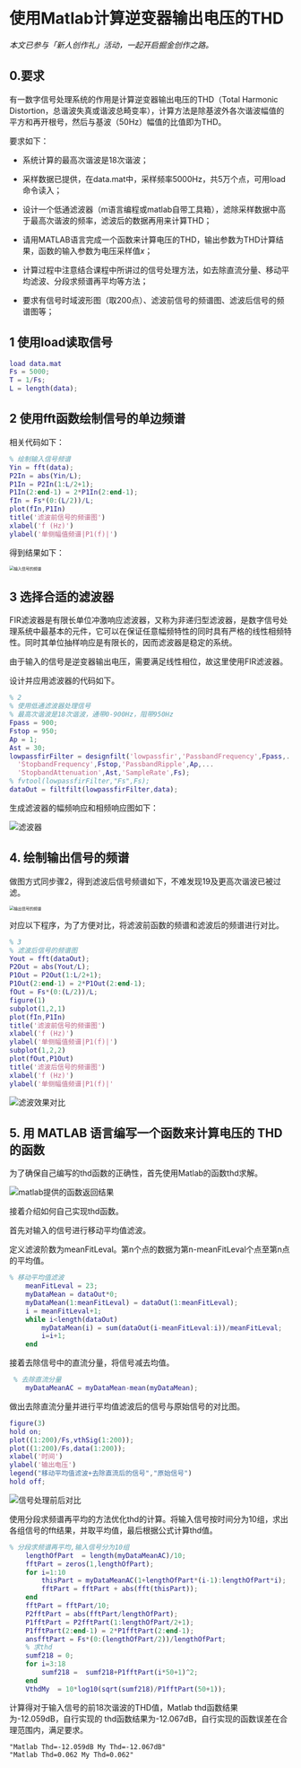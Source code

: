 # 使用Matlab计算逆变器输出电压的THD

*本文已参与「新人创作礼」活动，一起开启掘金创作之路。*

## 0.要求

有一数字信号处理系统的作用是计算逆变器输出电压的THD（Total Harmonic Distortion，总谐波失真或谐波总畸变率），计算方法是除基波外各次谐波幅值的平方和再开根号，然后与基波（50Hz）幅值的比值即为THD。

要求如下：

+ 系统计算的最高次谐波是18次谐波；

+ 采样数据已提供，在data.mat中，采样频率5000Hz，共5万个点，可用load命令读入；

+ 设计一个低通滤波器（m语言编程或matlab自带工具箱），滤除采样数据中高于最高次谐波的频率，滤波后的数据再用来计算THD；

+ 请用MATLAB语言完成一个函数来计算电压的THD，输出参数为THD计算结果，函数的输入参数为电压采样值*x*；

+ 计算过程中注意结合课程中所讲过的信号处理方法，如去除直流分量、移动平均滤波、分段求频谱再平均等方法；

+ 要求有信号时域波形图（取200点）、滤波前信号的频谱图、滤波后信号的频谱图等；

## 1 使用load读取信号

````matlab
load data.mat
Fs = 5000;                      
T = 1/Fs;              
L = length(data);  
````

## 2 使用fft函数绘制信号的单边频谱

相关代码如下：

```matlab
% 绘制输入信号频谱
Yin = fft(data);
P2In = abs(Yin/L);
P1In = P2In(1:L/2+1);
P1In(2:end-1) = 2*P1In(2:end-1);
fIn = Fs*(0:(L/2))/L;
plot(fIn,P1In) 
title('滤波前信号的频谱图')
xlabel('f (Hz)')
ylabel('单侧幅值频谱|P1(f)|')
```

得到结果如下：

<img src="https://www.itrefer.com/pictureBed/2022/09/13_%E8%BE%93%E5%85%A5%E4%BF%A1%E5%8F%B7%E7%9A%84%E9%A2%91%E8%B0%B1.jpg" alt="输入信号的频谱" style="zoom:50%;" />

## 3 选择合适的滤波器

FIR滤波器是有限长单位冲激响应滤波器，又称为非递归型滤波器，是数字信号处理系统中最基本的元件，它可以在保证任意幅频特性的同时具有严格的线性相频特性。同时其单位抽样响应是有限长的，因而滤波器是稳定的系统。

由于输入的信号是逆变器输出电压，需要满足线性相位，故这里使用FIR滤波器。

设计并应用滤波器的代码如下。

```Matlab
% 2 
% 使用低通滤波器处理信号
% 最高次谐波是18次谐波，通带0-900Hz，阻带950Hz
Fpass = 900;
Fstop = 950;
Ap = 1;
Ast = 30;
lowpassfirFilter = designfilt('lowpassfir','PassbandFrequency',Fpass,...
  'StopbandFrequency',Fstop,'PassbandRipple',Ap,...
  'StopbandAttenuation',Ast,'SampleRate',Fs);
% fvtool(lowpassfirFilter,"Fs",Fs);
dataOut = filtfilt(lowpassfirFilter,data);
```

生成滤波器的幅频响应和相频响应图如下：

![滤波器](https://www.itrefer.com/pictureBed/2022/09/13_%E6%BB%A4%E6%B3%A2%E5%99%A8.png)

## 4. 绘制输出信号的频谱

做图方式同步骤2，得到滤波后信号频谱如下，不难发现19及更高次谐波已被过滤。

<img src="https://www.itrefer.com/pictureBed/2022/09/13_%E8%BE%93%E5%87%BA%E4%BF%A1%E5%8F%B7%E7%9A%84%E9%A2%91%E8%B0%B1.jpg" alt="输出信号的频谱" style="zoom:50%;" />

对应以下程序，为了方便对比，将滤波前函数的频谱和滤波后的频谱进行对比。

```matlab
% 3
% 滤波后信号的频谱图
Yout = fft(dataOut);
P2Out = abs(Yout/L);
P1Out = P2Out(1:L/2+1);
P1Out(2:end-1) = 2*P1Out(2:end-1);
fOut = Fs*(0:(L/2))/L;
figure(1)
subplot(1,2,1)
plot(fIn,P1In) 
title('滤波前信号的频谱图')
xlabel('f (Hz)')
ylabel('单侧幅值频谱|P1(f)|')
subplot(1,2,2)
plot(fOut,P1Out) 
title('滤波后信号的频谱图')
xlabel('f (Hz)')
ylabel('单侧幅值频谱|P1(f)|'
```

![滤波效果对比](https://www.itrefer.com/pictureBed/2022/09/13_%E6%BB%A4%E6%B3%A2%E6%95%88%E6%9E%9C%E5%AF%B9%E6%AF%94.jpg)

## 5. 用 MATLAB 语言编写一个函数来计算电压的 THD的函数

为了确保自己编写的thd函数的正确性，首先使用Matlab的函数thd求解。

![matlab提供的函数返回结果](https://www.itrefer.com/pictureBed/2022/09/13_matlab%E6%8F%90%E4%BE%9B%E7%9A%84%E5%87%BD%E6%95%B0%E8%BF%94%E5%9B%9E%E7%BB%93%E6%9E%9C.jpg)

接着介绍如何自己实现thd函数。

首先对输入的信号进行移动平均值滤波。

定义滤波阶数为meanFitLeval。第n个点的数据为第n-meanFitLeval个点至第n点的平均值。

````Matlab
% 移动平均值滤波 
    meanFitLeval = 23;
    myDataMean = dataOut*0;
    myDataMean(1:meanFitLeval) = dataOut(1:meanFitLeval);
    i = meanFitLeval+1;
    while i<length(dataOut)
        myDataMean(i) = sum(dataOut(i-meanFitLeval:i))/meanFitLeval;
        i=i+1;
    end
````

接着去除信号中的直流分量，将信号减去均值。

```Matlab
 % 去除直流分量
    myDataMeanAC = myDataMean-mean(myDataMean); 
```

做出去除直流分量并进行平均值滤波后的信号与原始信号的对比图。

````matlab
figure(3)
hold on;
plot((1:200)/Fs,vthSig(1:200));
plot((1:200)/Fs,data(1:200));
xlabel('时间')
ylabel('输出电压')
legend("移动平均值滤波+去除直流后的信号","原始信号")
hold off;
````

![信号处理前后对比](https://www.itrefer.com/pictureBed/2022/09/13_%E4%BF%A1%E5%8F%B7%E5%A4%84%E7%90%86%E5%89%8D%E5%90%8E%E5%AF%B9%E6%AF%94.jpg)

使用分段求频谱再平均的方法优化thd的计算。将输入信号按时间分为10组，求出各组信号的fft结果，并取平均值，最后根据公式计算thd值。

```Matlab
% 分段求频谱再平均,输入信号分为10组
    lengthOfPart  = length(myDataMeanAC)/10;
    fftPart = zeros(1,lengthOfPart);
    for i=1:10
        thisPart = myDataMeanAC(1+lengthOfPart*(i-1):lengthOfPart*i);
        fftPart = fftPart + abs(fft(thisPart));
    end
    fftPart = fftPart/10;
    P2fftPart = abs(fftPart/lengthOfPart);
    P1fftPart = P2fftPart(1:lengthOfPart/2+1);
    P1fftPart(2:end-1) = 2*P1fftPart(2:end-1);
    ansfftPart = Fs*(0:(lengthOfPart/2))/lengthOfPart;
    % 求thd
    sumf218 = 0;
    for i=3:18
        sumf218 =  sumf218+P1fftPart(i*50+1)^2;
    end
    VthdMy  = 10*log10(sqrt(sumf218)/P1fftPart(50+1));
```

计算得对于输入信号的前18次谐波的THD值，Matlab thd函数结果为-12.059dB，自行实现的 thd函数结果为-12.067dB，自行实现的函数误差在合理范围内，满足要求。

    "Matlab Thd=-12.059dB My Thd=-12.067dB"
    "Matlab Thd=0.062 My Thd=0.062"
